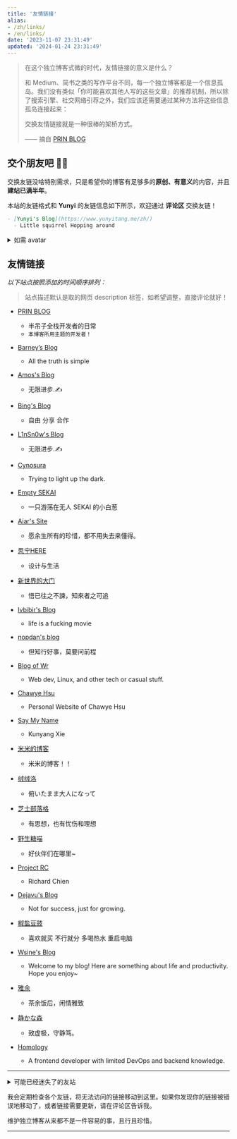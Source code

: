 ```yaml
---
title: '友情链接'
alias:
- /zh/links/
- /en/links/
date: '2023-11-07 23:31:49'
updated: '2024-01-24 23:31:49'
---
```


> 在这个独立博客式微的时代，友情链接的意义是什么？
>
> 和 Medium、简书之类的写作平台不同，每一个独立博客都是一个信息孤岛。我们没有类似「你可能喜欢其他人写的这些文章」的推荐机制，所以除了搜索引擎、社交网络引荐之外，我们应该还需要通过某种方法将这些信息孤岛连接起来：
>
> 交换友情链接就是一种很棒的架桥方式。
>
> —— 摘自 [PRIN BLOG](https://printempw.github.io/friends/)

## 交个朋友吧 👋🏼

交换友链没啥特别需求，只是希望你的博客有足够多的**原创、有意义**的内容，并且**建站已满半年**。

本站的友链格式和 **Yunyi** 的友链信息如下所示，欢迎通过 **评论区** 交换友链！

```markdown
- [Yunyi's Blog](https://www.yunyitang.me/zh/)
  - Little squirrel Hopping around
```

<details>
<summary markdown="span">如需 avatar</summary>

- [Yunyi's avatar](https://www.yunyitang.me/img/avatar.png)
- [Yunyi's favicon](https://www.yunyitang.me/img/favicon.png)

</details>

## 友情链接

_以下站点按照添加的时间顺序排列：_

> 站点描述默认是取的网页 description 标签，如希望调整，直接评论就好！

<style>
.post-content ul li > p:first-child { margin-bottom: 0; margin-top: 1em; }
.post-content ul li > p:first-child > a { font-size: 20px; }
</style>

- [PRIN BLOG](https://printempw.github.io)

  - 半吊子全栈开发者的日常
  - `本博客所用主题的开发者！`

- [Barney’s Blog](https://hugo.bnblogs.cc/)

  - All the truth is simple

- [Amos's Blog](https://amoshk.top/)

  - 无限进步.✍️

- [Bing's Blog](https://imcbc.cn/)
  - 自由 分享 合作
- [L1nSn0w's Blog](https://blog.linsnow.cn)

  - 无限进步.✍️

- [Cynosura](https://cynosura.one)

  - Trying to light up the dark.

- [Empty SEKAI](https://prpr.rip)
  - 一只游荡在无人 SEKAI 的小白葱
- [Aiar's Site](https://aiar.site)

  - 愿余生所有的珍惜，都不用失去来懂得。

- [思宁HERE](https://www.snhere.com)

  - 设计与生活

- [新世界的大门](https://blog.xinshijiededa.men)

  - 悟已往之不諫，知來者之可追

- [lvbibir's Blog](https://www.lvbibir.cn)
  - life is a fucking movie
- [nopdan's blog](https://nopdan.com/)

  - 但知行好事，莫要问前程

- [Blog of Wr](https://wrye.dev/)
  - Web dev, Linux, and other tech or casual stuff.
- [Chawye Hsu](https://chawyehsu.com)

  - Personal Website of Chawye Hsu

- [Say My Name](https://kyxie.github.io/zh/)

  - Kunyang Xie

- [米米的博客](https://zhangshuqiao.org)

  - 米米的博客！！

- [绒绒洛](https://qwq.dog)

  - 俯いたまま大人になって

- [芝士部落格](https://blog.youmuwhisper.space)
  - 有思想，也有忧伤和理想
- [野生糖喵](https://candinya.com/)
  - 好伙伴们在哪里~
- [Project RC](https://stdrc.cc)

  - Richard Chien

- [Dejavu's Blog](https://blog.dejavu.moe/)

  - Not for success, just for growing.

- [椒盐豆豉](https://blog.douchi.space/#gsc.tab=0)

  - 喜欢就买 不行就分 多喝热水 重启电脑

- [Wsine's Blog](https://blog.wsine.top)

  - Welcome to my blog! Here are something about life and productivity. Hope you enjoy~

- [雅余](https://yayu.net/)

  - 茶余饭后，闲情雅致

- [静かな森](https://innei.in/)

  - 致虚极，守静笃。

- [Homology](https://www.giuem.com)
  - A frontend developer with limited DevOps and backend knowledge.

---

<details>
<summary>可能已经迷失了的友站</summary>

</details>

我会定期检查各个友链，将无法访问的链接移动到这里。如果你发现你的链接被错误地移动了，或者链接需要更新，请在评论区告诉我。

维护独立博客从来都不是一件容易的事，且行且珍惜。

---
